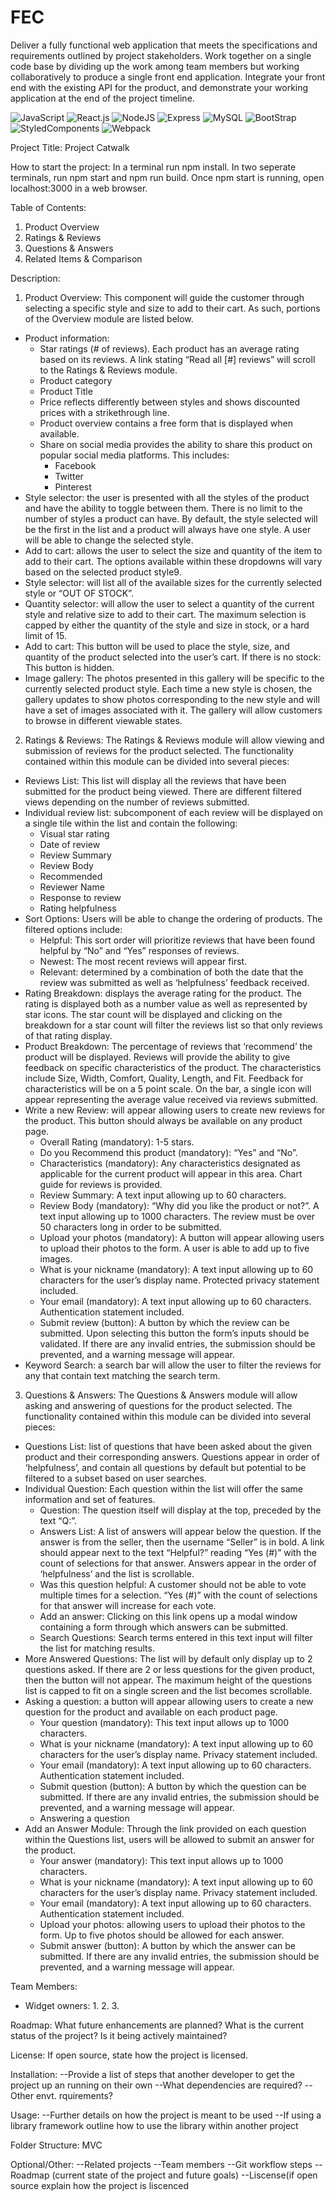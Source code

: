 # FEC
Deliver a fully functional web application that meets the specifications and requirements outlined by project stakeholders. Work together on a single code base by dividing up the work among team members but working collaboratively to produce a single front end application. Integrate your front end with the existing API for the product, and demonstrate your working application at the end of the project timeline.

![JavaScript](https://img.shields.io/badge/javascript-%23323330.svg?style=for-the-badge&logo=javascript&logoColor=%23F7DF1E)
![React.js](https://img.shields.io/badge/React-20232A?style=for-the-badge&logo=react&logoColor=61DAFB "React.js")
![NodeJS](https://img.shields.io/badge/Node.js-339933?style=for-the-badge&logo=nodedotjs&logoColor=white "NodeJS")
![Express](https://img.shields.io/badge/Express.js-000000?style=for-the-badge&logo=express&logoColor=white "Express")
![MySQL](https://img.shields.io/badge/MySQL-005C84?style=for-the-badge&logo=mysql&logoColor=white "MySQL")
![BootStrap](https://img.shields.io/badge/Bootstrap-563D7C?style=for-the-badge&logo=bootstrap&logoColor=white "Bootstrap")
![StyledComponents](https://img.shields.io/badge/styled--components-DB7093?style=for-the-badge&logo=styled-components&logoColor=white "StyledComponents")
![Webpack](https://img.shields.io/badge/webpack-%238DD6F9.svg?style=for-the-badge&logo=webpack&logoColor=black)

Project Title: Project Catwalk

How to start the project: In a terminal run npm install. In two seperate terminals, run npm start and npm run build. Once npm start is running, open localhost:3000 in a web browser.

Table of Contents:
1. Product Overview
2. Ratings & Reviews
3. Questions & Answers
4. Related Items & Comparison

Description:
1. Product Overview: This component will guide the customer through selecting a specific style and size to add to their cart.   As such, portions of the Overview module are listed below.
  - Product information:
    - Star ratings (# of reviews). Each product has an average rating based on its reviews. A link stating “Read all [#] reviews” will scroll to the Ratings & Reviews module.
    - Product category
    - Product Title
    - Price reflects differently between styles and shows discounted prices with a strikethrough line.
    - Product overview contains a free form that is displayed when available.
    - Share on social media provides the ability to share this product on popular social media platforms.  This includes:
      - Facebook
      - Twitter
      - Pinterest
  - Style selector: the user is presented with all the styles of the product and have the ability to toggle between them. There is no limit to the number of styles a product can have. By default, the style selected will be the first in the list and a product will always have one style. A user will be able to change the selected style.
  - Add to cart: allows the user to select the size and quantity of the item to add to their cart. The options available within these dropdowns will vary based on the selected product style9.
  - Style selector: will list all of the available sizes for the currently selected style or “OUT OF STOCK”.
  - Quantity selector: will allow the user to select a quantity of the current style and relative size to add to their cart. The maximum selection is capped by either the quantity of the style and size in stock, or a hard limit of 15.
  - Add to cart: This button will be used to place the style, size, and quantity of the product selected into the user’s cart. If there is no stock: This button is hidden.
  - Image gallery: The photos presented in this gallery will be specific to the currently selected product style.  Each time a new style is chosen, the gallery updates to show photos corresponding to the new style and will have a set of images associated with it.  The gallery will allow customers to browse in different viewable states.

2. Ratings & Reviews: The Ratings & Reviews module will allow viewing and submission of reviews for the product selected.  The functionality contained within this module can be divided into several pieces:
  - Reviews List: This list will display all the reviews that have been submitted for the product being viewed. There are different filtered views depending on the number of reviews submitted.
  - Individual review list: subcomponent of each review will be displayed on a single tile within the list and contain the following:
    - Visual star rating
    - Date of review
    - Review Summary
    - Review Body
    - Recommended
    - Reviewer Name
    - Response to review
    - Rating helpfulness
  - Sort Options: Users will be able to change the ordering of products. The filtered options include:
    - Helpful: This sort order will prioritize reviews that have been found helpful by “No” and “Yes” responses of reviews.
    - Newest: The most recent reviews will appear first.
    - Relevant: determined by a combination of both the date that the review was submitted as well as ‘helpfulness’ feedback received.
  - Rating Breakdown: displays the average rating for the product.  The rating is displayed both as a number value as well as represented by star icons. The star count will be displayed and clicking on the breakdown for a star count will filter the reviews list so that only reviews of that rating display.
  - Product Breakdown: The percentage of reviews that ‘recommend’ the product will be displayed. Reviews will provide the ability to give feedback on specific characteristics of the product.   The characteristics include Size, Width, Comfort, Quality, Length, and Fit. Feedback for characteristics will be on a 5 point scale. On the bar, a single icon will appear representing the average value received via reviews submitted.
  - Write a new Review: will appear allowing users to create new reviews for the product.   This button should always be available on any product page.
    - Overall Rating (mandatory): 1-5 stars.
    - Do you Recommend this product (mandatory): “Yes” and “No”.
    - Characteristics (mandatory): Any characteristics designated as applicable for the current product will appear in this area.  Chart guide for reviews is provided.
    - Review Summary: A text input allowing up to 60 characters.
    - Review Body (mandatory): “Why did you like the product or not?”. A text input allowing up to 1000 characters. The review must be over 50 characters long in order to be submitted.
    - Upload your photos (mandatory): A button will appear allowing users to upload their photos to the form. A user is able to add up to five images.
    - What is your nickname (mandatory): A text input allowing up to 60 characters for the user’s display name. Protected privacy statement included.
    - Your email (mandatory): A text input allowing up to 60 characters. Authentication statement included.
    - Submit review (button): A button by which the review can be submitted. Upon selecting this button the form’s inputs should be validated.   If there are any invalid entries, the submission should be prevented, and a warning message will appear.
  - Keyword Search: a search bar will allow the user to filter the reviews for any that contain text matching the search term.

3. Questions & Answers: The Questions & Answers module will allow asking and answering of questions for the product selected.  The functionality contained within this module can be divided into several pieces:
  - Questions List: list of questions that have been asked about the given product and their corresponding answers. Questions appear in order of ‘helpfulness’,  and contain all questions by default but potential to be filtered to a subset based on user searches.
  - Individual Question: Each question within the list will offer the same information and set of features.
    - Question: The question itself will display at the top, preceded by the text “Q:”.
    - Answers List: A list of answers will appear below the question. If the answer is from the seller, then the username “Seller” is in bold.   A link should appear next to the text “Helpful?” reading “Yes (#)” with the count of selections for that answer. Answers appear in the order of ‘helpfulness’ and the list is scrollable.
    - Was this question helpful:   A customer should not be able to vote multiple times for a selection. “Yes (#)” with the count of selections for that answer will increase for each vote.
    - Add an answer: Clicking on this link opens up a modal window containing a form through which answers can be submitted.
    - Search Questions: Search terms entered in this text input will filter the list for matching results.
  - More Answered Questions: The list will by default only display up to 2 questions asked. If there are 2 or less questions for the given product, then the button will not appear. The maximum height of the questions list is capped to fit on a single screen and the list becomes scrollable.
  - Asking a question: a button will appear allowing users to create a new question for the product and available on each product page.
    - Your question (mandatory): This text input allows up to 1000 characters.
    - What is your nickname (mandatory): A text input allowing up to 60 characters for the user’s display name. Privacy statement included.
    - Your email (mandatory): A text input allowing up to 60 characters.  Authentication statement included.
    - Submit question (button): A button by which the question can be submitted. If there are any invalid entries, the submission should be prevented, and a warning message will appear.
    - Answering a question
  - Add an Answer Module: Through the link provided on each question within the Questions list, users will be allowed to submit an answer for the product.
    - Your answer (mandatory): This text input allows up to 1000 characters.
    - What is your nickname (mandatory): A text input allowing up to 60 characters for the user’s display name. Privacy statement included.
    - Your email (mandatory): A text input allowing up to 60 characters.  Authentication statement included.
    - Upload your photos: allowing users to upload their photos to the form.  Up to five photos should be allowed for each answer.
    - Submit answer (button): A button by which the answer can be submitted. If there are any invalid entries, the submission should be prevented, and a warning message will appear.

Team Members:
  - Widget owners:
    1.
    2.
    3.

Roadmap: What future enhancements are planned? What is the current status of the project? Is it being actively maintained?

License: If open source, state how the project is licensed.

Installation:
 --Provide a list of steps that another developer to get the project up an running on their own
 --What dependencies are required?
 --Other envt. rquirements?

Usage:
 --Further details on how the project is meant to be used
 --If using a library framework outline how to use the library within another project

Folder Structure: MVC

Optional/Other:
 --Related projects
 --Team members
 --Git workflow steps
 --Roadmap (current state of the project and future goals)
 --Liscense(if open source explain how the project is liscenced
